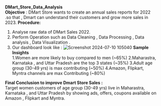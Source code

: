 **DMart_Store_Data_Analysis** <br>
**Objective** : DMart Store wants to create an annual sales reports for 2022 .so that , Dmart can understand their customers and grow more sales in 2023.
**Procedure:**
1.  Analyse raw data of DMart Sales 2022.
2. Perform Operation such as Data Cleaning , Data Processing , Data analysis , Data Visualization .
3. Our dashboard look like :
   ![Screenshot 2024-07-10 105040](https://github.com/Prashant08Pal/Excel_DMart_Store_Analysis/assets/123537173/b3fa77d8-bc24-4b4d-a91e-d23b9be21459)
**Sample Insights**  <br>
1.Women are more likely to buy compared to men (~65%)
2.Maharastra, Karnataka , and Uttar Pradesh are the top 3 states (~35%)
3.Adult age group (30-49 yrs) is max contributing (~50%)
4.Amazon, Flipkart, Myntra channels are max Contributing (~80%)

**Final Conclusion to improve Dmart Store Sales :** <br>
Target women customers of age group (30-49 yrs) live in Maharastra, Karnataka , and Uttar Pradesh by showing ads, offers, coupons available on Amazon , Flipkart and Myntra. 
